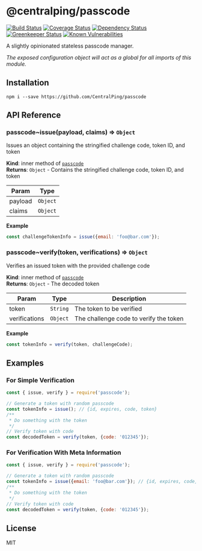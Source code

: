 # @centralping/passcode

[![Build Status](https://travis-ci.org/CentralPing/passcode.svg?branch=master)](https://travis-ci.org/CentralPing/passcode)
[![Coverage Status](https://coveralls.io/repos/github/CentralPing/passcode/badge.svg)](https://coveralls.io/github/CentralPing/passcode)
[![Dependency Status](https://david-dm.org/CentralPing/passcode.svg)](https://david-dm.org/CentralPing/passcode)
[![Greenkeeper Status](https://badges.greenkeeper.io/CentralPing/passcode.svg)](https://greenkeeper.io/)
[![Known Vulnerabilities](https://snyk.io/test/github/centralping/passcode/badge.svg)](https://snyk.io/test/github/centralping/passcode)

A slightly opinionated stateless passcode manager.

*The exposed configuration object will act as a global for all imports of this module.*

## Installation

`npm i --save https://github.com/CentralPing/passcode`

## API Reference

<a name="module_passcode..issue"></a>

### passcode~issue(payload, claims) ⇒ <code>Object</code>
Issues an object containing the stringified challenge code, token ID,
 and token

**Kind**: inner method of [<code>passcode</code>](#module_passcode)  
**Returns**: <code>Object</code> - Contains the stringified challenge code, token ID, and token  

| Param | Type |
| --- | --- |
| payload | <code>Object</code> | 
| claims | <code>Object</code> | 

**Example**  
```js
const challengeTokenInfo = issue({email: 'foo@bar.com'});
```
<a name="module_passcode..verify"></a>

### passcode~verify(token, verifications) ⇒ <code>Object</code>
Verifies an issued token with the provided challenge code

**Kind**: inner method of [<code>passcode</code>](#module_passcode)  
**Returns**: <code>Object</code> - The decoded token  

| Param | Type | Description |
| --- | --- | --- |
| token | <code>String</code> | The token to be verified |
| verifications | <code>Object</code> | The challenge code to verify the token |

**Example**  
```js
const tokenInfo = verify(token, challengeCode);
```

## Examples

### For Simple Verification

```js
const { issue, verify } = require('passcode');

// Generate a token with random passcode
const tokenInfo = issue(); // {id, expires, code, token}
/**
 * Do something with the token
 */
// Verify token with code
const decodedToken = verify(token, {code: '012345'});
```

### For Verification With Meta Information

```js
const { issue, verify } = require('passcode');

// Generate a token with random passcode
const tokenInfo = issue({email: 'foo@bar.com'}); // {id, expires, code, token}
/**
 * Do something with the token
 */
// Verify token with code
const decodedToken = verify(token, {code: '012345'});
```

## License

MIT
